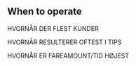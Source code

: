 ## When to operate 


HVORNÅR DER FLEST KUNDER 

HVORNÅR RESULTERER OFTEST I TIPS 

HVORNÅR ER FAREAMOUNT/TID HØJEST 
